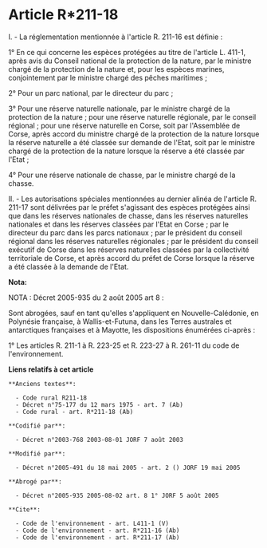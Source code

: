 # Article R*211-18

I. - La réglementation mentionnée à l'article R. 211-16 est définie :

1° En ce qui concerne les espèces protégées au titre de l'article L. 411-1, après avis du Conseil national de la protection
de la nature, par le ministre chargé de la protection de la nature et, pour les espèces marines, conjointement par le
ministre chargé des pêches maritimes ;

2° Pour un parc national, par le directeur du parc ;

3° Pour une réserve naturelle nationale, par le ministre chargé de la protection de la nature ; pour une réserve naturelle
régionale, par le conseil régional ; pour une réserve naturelle en Corse, soit par l'Assemblée de Corse, après accord du
ministre chargé de la protection de la nature lorsque la réserve naturelle a été classée sur demande de l'Etat, soit par le
ministre chargé de la protection de la nature lorsque la réserve a été classée par l'Etat ;

4° Pour une réserve nationale de chasse, par le ministre chargé de la chasse.

II. - Les autorisations spéciales mentionnées au dernier alinéa de l'article R. 211-17 sont délivrées par le préfet
s'agissant des espèces protégées ainsi que dans les réserves nationales de chasse, dans les réserves naturelles nationales et
dans les réserves classées par l'Etat en Corse ; par le directeur du parc dans les parcs nationaux ; par le président du
conseil régional dans les réserves naturelles régionales ; par le président du conseil exécutif de Corse dans les réserves
naturelles classées par la collectivité territoriale de Corse, et après accord du préfet de Corse lorsque la réserve a été
classée à la demande de l'Etat.

**Nota:**

NOTA : Décret 2005-935 du 2 août 2005 art 8 :

Sont abrogées, sauf en tant qu'elles s'appliquent en Nouvelle-Calédonie, en Polynésie française, à Wallis-et-Futuna, dans les
Terres australes et antarctiques françaises et à Mayotte, les dispositions énumérées ci-après :

1° Les articles R. 211-1 à R. 223-25 et R. 223-27 à R. 261-11 du code de l'environnement.

**Liens relatifs à cet article**

	**Anciens textes**:

	  - Code rural R211-18
	  - Décret n°75-177 du 12 mars 1975 - art. 7 (Ab)
	  - Code rural - art. R*211-18 (Ab)

	**Codifié par**:

	  - Décret n°2003-768 2003-08-01 JORF 7 août 2003

	**Modifié par**:

	  - Décret n°2005-491 du 18 mai 2005 - art. 2 () JORF 19 mai 2005

	**Abrogé par**:

	  - Décret n°2005-935 2005-08-02 art. 8 1° JORF 5 août 2005

	**Cite**:

	  - Code de l'environnement - art. L411-1 (V)
	  - Code de l'environnement - art. R*211-16 (Ab)
	  - Code de l'environnement - art. R*211-17 (Ab)
